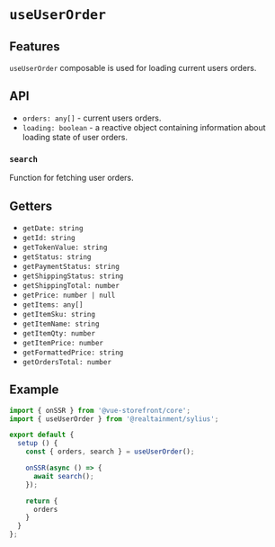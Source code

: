 # `useUserOrder`

## Features

`useUserOrder` composable is used for loading current users orders.

## API

* `orders: any[]` - current users orders.
* `loading: boolean` - a reactive object containing information about loading state of user orders.

### `search`

Function for fetching user orders.

## Getters

* `getDate: string`
* `getId: string`
* `getTokenValue: string`
* `getStatus: string`
* `getPaymentStatus: string`
* `getShippingStatus: string`
* `getShippingTotal: number`
* `getPrice: number | null`
* `getItems: any[]`
* `getItemSku: string`
* `getItemName: string `
* `getItemQty: number `
* `getItemPrice: number`
* `getFormattedPrice: string`
* `getOrdersTotal: number`

## Example

```js
import { onSSR } from '@vue-storefront/core';
import { useUserOrder } from '@realtainment/sylius';

export default {
  setup () {
    const { orders, search } = useUserOrder();

    onSSR(async () => {
      await search();
    });

    return {
      orders
    }
  }
};
```

